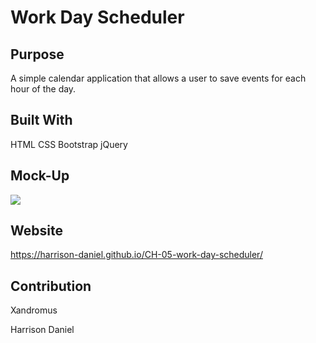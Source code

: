 # Work Day Scheduler

## Purpose

A simple calendar application that allows a user to save events for each hour of the day.


## Built With

HTML
CSS
Bootstrap
jQuery

## Mock-Up

<img src=./assets/images/mockup-gif.gif>

## Website

https://harrison-daniel.github.io/CH-05-work-day-scheduler/

## Contribution

Xandromus

Harrison Daniel
